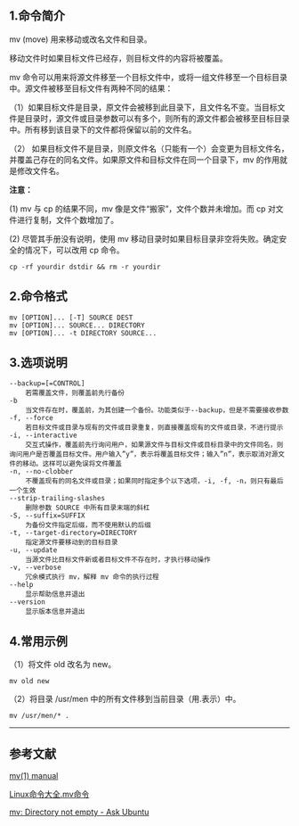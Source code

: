 
## 1.命令简介
mv (move) 用来移动或改名文件和目录。

移动文件时如果目标文件已经存，则目标文件的内容将被覆盖。

mv 命令可以用来将源文件移至一个目标文件中，或将一组文件移至一个目标目录中。源文件被移至目标文件有两种不同的结果： 

（1）如果目标文件是目录，原文件会被移到此目录下，且文件名不变。当目标文件是目录时，源文件或目录参数可以有多个，则所有的源文件都会被移至目标目录中。所有移到该目录下的文件都将保留以前的文件名。

（2） 如果目标文件不是目录，则原文件名（只能有一个）会变更为目标文件名，并覆盖己存在的同名文件。如果原文件和目标文件在同一个目录下，mv 的作用就是修改文件名。

**注意：** 

(1) mv 与 cp 的结果不同，mv 像是文件“搬家”，文件个数并未增加。而 cp 对文件进行复制，文件个数增加了。

(2) 尽管其手册没有说明，使用 mv 移动目录时如果目标目录非空将失败。确定安全的情况下，可以改用 cp 命令。
```shell
cp -rf yourdir dstdir && rm -r yourdir
```

## 2.命令格式
```shell
mv [OPTION]... [-T] SOURCE DEST
mv [OPTION]... SOURCE... DIRECTORY
mv [OPTION]... -t DIRECTORY SOURCE...
```
## 3.选项说明
```shell
--backup=[=CONTROL]
	若需覆盖文件，则覆盖前先行备份
-b
	当文件存在时，覆盖前，为其创建一个备份。功能类似于--backup，但是不需要接收参数
-f, --force
	若目标文件或目录与现有的文件或目录重复，则直接覆盖现有的文件或目录，不进行提示
-i, --interactive
	交互式操作，覆盖前先行询问用户，如果源文件与目标文件或目标目录中的文件同名，则询问用户是否覆盖目标文件。用户输入”y”，表示将覆盖目标文件；输入”n”，表示取消对源文件的移动。这样可以避免误将文件覆盖
-n, --no-clobber
	不覆盖现有的同名文件或目录；如果同时指定多个以下选项，-i, -f, -n，则只有最后一个生效
--strip-trailing-slashes
	删除参数 SOURCE 中所有目录末端的斜杠
-S, --suffix=SUFFIX
	为备份文件指定后缀，而不使用默认的后缀
-t, --target-directory=DIRECTORY
	指定源文件要移动到的目标目录
-u, --update
	当源文件比目标文件新或者目标文件不存在时，才执行移动操作
-v, --verbose
	冗余模式执行 mv，解释 mv 命令的执行过程
--help
	显示帮助信息并退出
--version
	显示版本信息并退出
```

## 4.常用示例
（1）将文件 old 改名为 new。
```
mv old new
```

（2）将目录 /usr/men 中的所有文件移到当前目录（用.表示）中。
```
mv /usr/men/* .
```

---
## 参考文献
[mv(1) manual](http://man7.org/linux/man-pages/man1/mv.1.html)

[Linux命令大全.mv命令](http://man.linuxde.net/mv)

[mv: Directory not empty - Ask Ubuntu](https://askubuntu.com/questions/269775/mv-directory-not-empty)

<Vssue title="mv" />